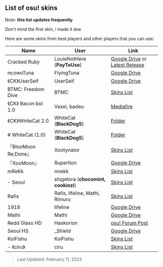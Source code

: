 ## List of osu! skins

Note: **this list updates frequently**

Don't mind the first skin, i made it doe

Here are some skins from best players and other players that you can use:

| Name | User | Link |
| ------------ | ------------ | ------------|
| Cracked Ruby | LouieNotHere (**PayToUse**) | [Google Drive](https://drive.google.com/file/d/12up63rQyp7vVNbwOHwz-wgtihcVQIA_A/view) or [Latest Release](https://github.com/PayToUse/cracked-ruby/releases) |
| re;owoTuna | FlyingTuna | [Google Drive](https://drive.google.com/file/d/1aSasEqkW6ZXQ4hs62dzl7xueUrGtxM6P/view?usp=drivesdk) |
|《CK》UserSeif | UserSeif | [Google Drive](https://drive.google.com/file/d/1gvVGW3OGhH38wEOAch8tRKyXJyOhTQMI/view?usp=drivesdk) |
| BTMC: Freedom Dive | BTMC | [Skins List](https://skins.btmc.live/) |
|《CK》 Bacon boi 1.0 | Vaxei, badeu| [Mediafire](https://www.mediafire.com/file/b8u627rrcmx3b08/-_%25E3%2580%258ACK%25E3%2580%258B_Bacon_boi_1.0.osk/file) |
|《CK》WhiteCat 2.0 | WhiteCat (**BlackDog5**) | [Folder](https://www.mediafire.com/folder/x7ba7iunj04bt/WhiteCat_2.0_(CK)) |
| # WhiteCat (1.0) | WhiteCat (**BlackDog5**) | [Folder](https://www.mediafire.com/folder/3vnwgwe8vcsrv/WhiteCat) |
|『BlooMoon Re;Done』| Xootynator | [Skins List](https://github.com/Bjonk1911/Xootynator/blob/main/xooter-skins.md) |
|『XooMoon』| Rupertion | [Google Drive](https://drive.google.com/file/d/15WJ38fU9hF6tPSolIBOiQ1aoSGr69LbC/view) |
| mReKk | mrekk | [Skins List](https://skins.osuck.net/tags/mReKk/1) |
| - Seoul | shigetora (**chocomint, cookiezi**) | [Skins List](https://gist.github.com/Fobxx/107e2bad2bf7312cd49431c696aac912) |
| Rafis | Rafis, lifeline, Mathi, Rimuru| [Skins List](https://gist.github.com/vistafan12/c131048fa696f651a4deb998b77dfe95) |
| 1918 | lifeline | [Google Drive](https://drive.google.com/file/d/10gzfbZakooEpOibhB5NPhpcDF4RNeR8i/view) |
| Mathi | Mathi | [Google Drive](https://drive.google.com/file/d/1yGN680Qs3WbdugGOD4Gy2XAg_fei3MQI/view) |
| Redd Glass HD | Haskorion | [osu! Forum Post](https://osu.ppy.sh/community/forums/topics/211396?n=1) |
| Seoul HS | _Shield | [Google Drive](https://drive.google.com/file/d/1lluh-sODyZjd4Ii67ZkDozR98omxOair/view) |
| KoiFishu | KoiFishu | [Skins List](https://docs.google.com/document/u/0/d/1rCFfcwn9wa5bxxYtA_gE1HO3zLcu9CCnaSM0FZivMHU/mobilebasic) |
| - 《ciru》| ciru | [Skins List](https://github.com/ciruosu/skins/blob/main/README.md) |

> Last Updated: February 11, 2023
